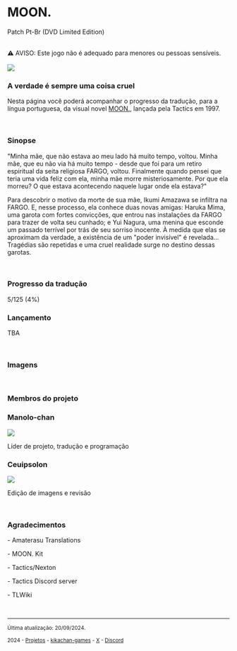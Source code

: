 <h1>MOON.</h1>
<p>Patch Pt-Br (DVD Limited Edition)</p>
<br/>
⚠️ AVISO: Este jogo não é adequado para menores ou pessoas sensíveis.
<br/>
<br/>
<img src="https://kikachangames.github.io/moon/cover_moon.jpg">

<h3>A verdade é sempre uma coisa cruel</h3>
<p>Nesta página você poderá acompanhar o progresso da tradução, para a língua portuguesa, da visual novel <a href="https://vndb.org/v15" target="_blank">MOON.</a>, lançada pela Tactics em 1997.</p>
<br/>

<h3>Sinopse</h3>
<p>"Minha mãe, que não estava ao meu lado há muito tempo, voltou. Minha mãe, que eu não via há muito tempo - desde que foi para um retiro espiritual da seita religiosa FARGO, voltou. Finalmente quando pensei que teria uma vida feliz com ela, minha mãe morre misteriosamente.
Por que ela morreu? O que estava acontecendo naquele lugar onde ela estava?"</p>

<p>Para descobrir o motivo da morte de sua mãe, Ikumi Amazawa se infiltra na FARGO. E, nesse processo, ela conhece duas novas amigas: Haruka Mima, uma garota com fortes convicções, que entrou nas instalações da FARGO para trazer de volta seu cunhado; e Yui Nagura, uma menina que esconde um passado terrível por trás de seu sorriso inocente. À medida que elas se aproximam da verdade, a existência de um "poder invisível" é revelada... Tragédias são repetidas e uma cruel realidade surge no destino dessas garotas.</p>
<br/>

<h3>Progresso da tradução</h3>
<p>5/125 (4%)
<br/>
  
<h3>Lançamento</h3>
<p>TBA</p>
<br/>

<h3>Imagens</h3>
<br/>

<h3>Membros do projeto</h3>

<h3>Manolo-chan</h3>
<img src="https://kikachangames.github.io/air/manolo.png">
<p>Líder de projeto, tradução e programação</p>

<h3>Ceuipsolon</h3>
<img src="https://kikachangames.github.io/higanbana1-pt-br/ceuipsolon.png">
<p>Edição de imagens e revisão</p>
<br/>

<h3>Agradecimentos</h3>
<p>- Amaterasu Translations</p>
<p>- MOON. Kit</p>
<p>- Tactics/Nexton</p>
<p>- Tactics Discord server</p>
<p>- TLWiki</p>
<br/>

<hr>
<p><small>Última atualização: 20/09/2024.</small></p>
<p><small>2024 - <a href="https://kikachangames.github.io/projetos/">Projetos</a> - <a href="https://kikachan-games.itch.io/" target="_blank">kikachan-games</a> - <a href="https://twitter.com/kikachangames/" target="_blank">X</a> - <a href="https://discord.gg/jsm8yKtu2E" target="_blank">Discord</a></small></p>
